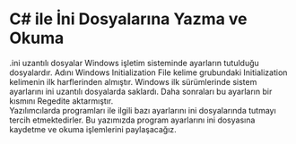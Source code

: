 # C# ile İni Dosyalarına Yazma ve Okuma
.ini uzantılı dosyalar Windows işletim sisteminde ayarların tutulduğu dosyalardır. Adını Windows Initialization File kelime grubundaki Initialization kelimenin ilk harflerinden almıştır. Windows ilk sürümlerinde sistem ayarlarını ini uzantılı dosyalarda saklardı. Daha sonraları bu ayarların bir kısmını Regedite aktarmıştır.
<br>
Yazılımcılarda programları ile ilgili bazı ayarlarını ini dosyalarında tutmayı tercih etmektedirler. Bu yazımızda program ayarlarını ini dosyasına kaydetme ve okuma işlemlerini paylaşacağız.
